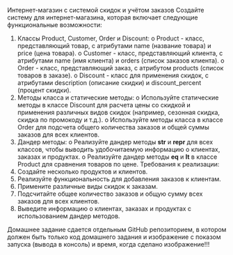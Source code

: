 Интернет-магазин с системой скидок и учётом заказов
Создайте систему для интернет-магазина, которая включает следующие функциональные возможности:
1.	Классы Product, Customer, Order и Discount:
o	Product - класс, представляющий товар, с атрибутами name (название товара) и price (цена товара).
o	Customer - класс, представляющий клиента, с атрибутами name (имя клиента) и orders (список заказов клиента).
o	Order - класс, представляющий заказ, с атрибутом products (список товаров в заказе).
o	Discount - класс для применения скидок, с атрибутами description (описание скидки) и discount_percent (процент скидки).
2.	Методы класса и статические методы:
o	Используйте статические методы в классе Discount для расчета цены со скидкой и применения различных видов скидок (например, сезонная скидка, скидка по промокоду и т.д.).
o	Используйте методы класса в классе Order для подсчета общего количества заказов и общей суммы заказов для всех клиентов.
3.	Дандер методы:
o	Реализуйте дандер методы __str__ и __repr__ для всех классов, чтобы выводить удобочитаемую информацию о клиентах, заказах и продуктах.
o	Реализуйте дандер методы __eq__ и __lt__ в классе Product для сравнения товаров по цене.
Требования к реализации:
1.	Создайте несколько продуктов и клиентов.
2.	Реализуйте функциональность для добавления заказов к клиентам.
3.	Примените различные виды скидок к заказам.
4.	Подсчитайте общее количество заказов и общую сумму всех заказов для всех клиентов.
5.	Выведите информацию о клиентах, заказах и продуктах с использованием дандер методов.


Домашнее задание сдается отдельным GitHub репозиторием, в котором должен быть только код домашнего задания и изображение с показом запуска (вывода в консоль) и время, когда сделано изображение!!!
